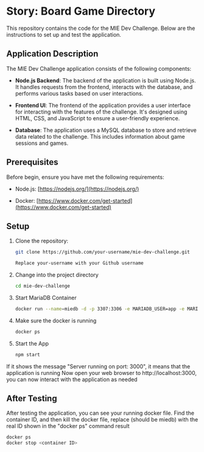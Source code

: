 Story: Board Game Directory
=====

This repository contains the code for the MIE Dev Challenge. Below are the instructions to set up and test the application.

## Application Description

The MIE Dev Challenge application consists of the following components:

- **Node.js Backend**: The backend of the application is built using Node.js. It handles requests from the frontend, interacts with the database, and performs various tasks based on user interactions.

- **Frontend UI**: The frontend of the application provides a user interface for interacting with the features of the challenge. It's designed using HTML, CSS, and JavaScript to ensure a user-friendly experience.

- **Database**: The application uses a MySQL database to store and retrieve data related to the challenge. This includes information about game sessions and games.


## Prerequisites

Before begin, ensure you have met the following requirements:

- Node.js: [https://nodejs.org/](https://nodejs.org/)

- Docker: [https://www.docker.com/get-started](https://www.docker.com/get-started)

## Setup

1. Clone the repository:

   ```bash
   git clone https://github.com/your-username/mie-dev-challenge.git

   Replace your-username with your Github username

2. Change into the project directory

   ```bash
   cd mie-dev-challenge

3. Start MariaDB Container

   ```bash
   docker run --name=miedb -d -p 3307:3306 -e MARIADB_USER=app -e MARIADB_PASSWORD=wonderful -e MARIADB_DATABASE=miechallenge -e MARIADB_ROOT_PASSWORD=wonderful mariadb:latest

4. Make sure the docker is running

   ```bash
   docker ps

5. Start the App

   ```bash
   npm start

If it shows the message "Server running on port: 3000", it means that the application is running
Now open your web browser to http://localhost:3000, you can now interact with the application as needed

## After Testing

After testing the application, you can see your running docker file. Find the container ID, and then kill the docker file, replace <container ID> (should be miedb) with the real ID shown in the "docker ps" command result

   ```bash
   docker ps
   docker stop <container ID>

